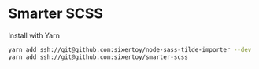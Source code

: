 # Smarter SCSS

Install with Yarn

```bash
yarn add ssh://git@github.com:sixertoy/node-sass-tilde-importer --dev
yarn add ssh://git@github.com:sixertoy/smarter-scss
```
